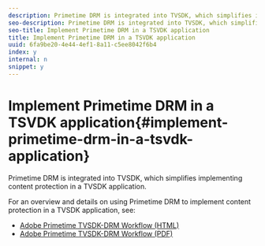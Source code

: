 ```yaml
---
description: Primetime DRM is integrated into TVSDK, which simplifies implementing content protection in a TVSDK application.
seo-description: Primetime DRM is integrated into TVSDK, which simplifies implementing content protection in a TVSDK application.
seo-title: Implement Primetime DRM in a TSVDK application
title: Implement Primetime DRM in a TSVDK application
uuid: 6fa9be20-4e44-4ef1-8a11-c5ee8042f6b4
index: y
internal: n
snippet: y
---
```


# Implement Primetime DRM in a TSVDK application{#implement-primetime-drm-in-a-tsvdk-application}

Primetime DRM is integrated into TVSDK, which simplifies implementing content protection in a TVSDK application.

For an overview and details on using Primetime DRM to implement content protection in a TVSDK application, see:

* [Adobe Primetime TVSDK-DRM Workflow (HTML)](http://help.adobe.com/en_US/primetime/drm/tvsdk-drm-workflow/index.html)
* [Adobe Primetime TVSDK-DRM Workflow (PDF)](http://help.adobe.com/en_US/primetime/drm/tvsdk-drm-workflow/drm_tvsdk_drm_workflow.pdf)

